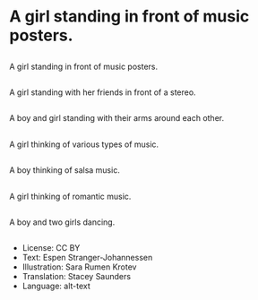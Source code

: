 # A girl standing in front of music posters.

##
A girl standing in front of music posters.

##
A girl standing with her friends in front of a stereo.

##
A boy and girl standing with their arms around each other.

##
A girl thinking of various types of music.

##
A boy thinking of salsa music.

##
A girl thinking of romantic music.

##
A boy and two girls dancing.

##
* License: CC BY
* Text: Espen Stranger-Johannessen
* Illustration: Sara Rumen Krotev
* Translation: Stacey Saunders
* Language: alt-text
